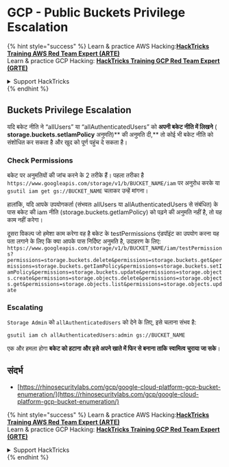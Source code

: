 # GCP - Public Buckets Privilege Escalation

{% hint style="success" %}
Learn & practice AWS Hacking:<img src="../../../../.gitbook/assets/image.png" alt="" data-size="line">[**HackTricks Training AWS Red Team Expert (ARTE)**](https://training.hacktricks.xyz/courses/arte)<img src="../../../../.gitbook/assets/image.png" alt="" data-size="line">\
Learn & practice GCP Hacking: <img src="../../../../.gitbook/assets/image (2).png" alt="" data-size="line">[**HackTricks Training GCP Red Team Expert (GRTE)**<img src="../../../../.gitbook/assets/image (2).png" alt="" data-size="line">](https://training.hacktricks.xyz/courses/grte)

<details>

<summary>Support HackTricks</summary>

* Check the [**subscription plans**](https://github.com/sponsors/carlospolop)!
* **Join the** 💬 [**Discord group**](https://discord.gg/hRep4RUj7f) or the [**telegram group**](https://t.me/peass) or **follow** us on **Twitter** 🐦 [**@hacktricks\_live**](https://twitter.com/hacktricks\_live)**.**
* **Share hacking tricks by submitting PRs to the** [**HackTricks**](https://github.com/carlospolop/hacktricks) and [**HackTricks Cloud**](https://github.com/carlospolop/hacktricks-cloud) github repos.

</details>
{% endhint %}

## Buckets Privilege Escalation

यदि बकेट नीति ने “allUsers” या “allAuthenticatedUsers” को **अपनी बकेट नीति में लिखने** ( **storage.buckets.setIamPolicy** अनुमति)** की अनुमति दी,** तो कोई भी बकेट नीति को संशोधित कर सकता है और खुद को पूर्ण पहुंच दे सकता है।

### Check Permissions

बकेट पर अनुमतियों की जांच करने के 2 तरीके हैं। पहला तरीका है `https://www.googleapis.com/storage/v1/b/BUCKET_NAME/iam` पर अनुरोध करके या `gsutil iam get gs://BUCKET_NAME` चलाकर उन्हें मांगना।

हालांकि, यदि आपके उपयोगकर्ता (संभवतः allUsers या allAuthenticatedUsers से संबंधित) के पास बकेट की iam नीति (storage.buckets.getIamPolicy) को पढ़ने की अनुमति नहीं है, तो यह काम नहीं करेगा।

दूसरा विकल्प जो हमेशा काम करेगा वह है बकेट के testPermissions एंडपॉइंट का उपयोग करना यह पता लगाने के लिए कि क्या आपके पास निर्दिष्ट अनुमति है, उदाहरण के लिए: `https://www.googleapis.com/storage/v1/b/BUCKET_NAME/iam/testPermissions?permissions=storage.buckets.delete&permissions=storage.buckets.get&permissions=storage.buckets.getIamPolicy&permissions=storage.buckets.setIamPolicy&permissions=storage.buckets.update&permissions=storage.objects.create&permissions=storage.objects.delete&permissions=storage.objects.get&permissions=storage.objects.list&permissions=storage.objects.update`

### Escalating

`Storage Admin` को `allAuthenticatedUsers` को देने के लिए, इसे चलाना संभव है:
```bash
gsutil iam ch allAuthenticatedUsers:admin gs://BUCKET_NAME
```
एक और हमला होगा **बकेट को हटाना और इसे अपने खाते में फिर से बनाना ताकि स्वामित्व चुराया जा सके**।

## संदर्भ

* [https://rhinosecuritylabs.com/gcp/google-cloud-platform-gcp-bucket-enumeration/](https://rhinosecuritylabs.com/gcp/google-cloud-platform-gcp-bucket-enumeration/)

{% hint style="success" %}
Learn & practice AWS Hacking:<img src="../../../../.gitbook/assets/image.png" alt="" data-size="line">[**HackTricks Training AWS Red Team Expert (ARTE)**](https://training.hacktricks.xyz/courses/arte)<img src="../../../../.gitbook/assets/image.png" alt="" data-size="line">\
Learn & practice GCP Hacking: <img src="../../../../.gitbook/assets/image (2).png" alt="" data-size="line">[**HackTricks Training GCP Red Team Expert (GRTE)**<img src="../../../../.gitbook/assets/image (2).png" alt="" data-size="line">](https://training.hacktricks.xyz/courses/grte)

<details>

<summary>Support HackTricks</summary>

* Check the [**subscription plans**](https://github.com/sponsors/carlospolop)!
* **Join the** 💬 [**Discord group**](https://discord.gg/hRep4RUj7f) or the [**telegram group**](https://t.me/peass) or **follow** us on **Twitter** 🐦 [**@hacktricks\_live**](https://twitter.com/hacktricks\_live)**.**
* **Share hacking tricks by submitting PRs to the** [**HackTricks**](https://github.com/carlospolop/hacktricks) and [**HackTricks Cloud**](https://github.com/carlospolop/hacktricks-cloud) github repos.

</details>
{% endhint %}
